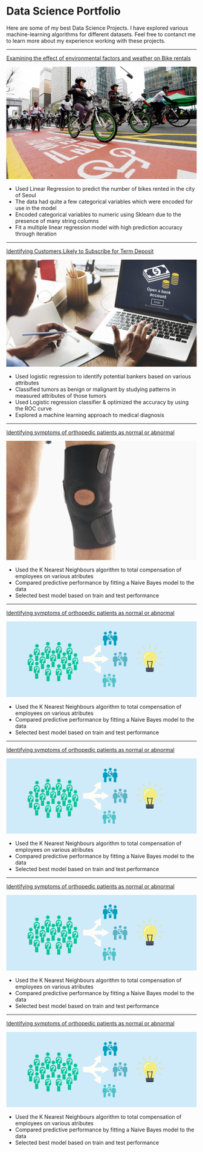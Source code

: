# Data Science Portfolio

Here are some of my best Data Science Projects. I have explored various machine-learning algorithms for different datasets. Feel free to contanct me to learn more about my experience working with these projects.

***

[Examining the effect of environmental factors and weather on Bike rentals](https://github.com/emani27/Emani_DataScience/blob/master/Linear_Regression%20Project.ipynb)

<img src="images/seoul-bikes.jpeg?raw=true"/>

- Used Linear Regression to predict the number of bikes rented in the city of Seoul
- The data had quite a few categorical variables which were encoded for use in the model
- Encoded categorical variables to numeric using Sklearn due to the presence of many string columns
- Fit a multiple linear regression model with high prediction accuracy through iteration

***

[Identifying Customers Likely to Subscribe for Term Deposit](https://github.com/Jamaya1st/Jamaya1st.github.io/blob/master/Projects/logistic_regression_project_JoseA.ipynb)

<img src="images/banking-in-portugal-1920x1080.jpg?raw=true"/>

- Used logistic regression to identify potential bankers based on various attributes
- Classified tumors as benign or malignant by studying patterns in measured attributes of those tumors
- Used Logistic regression classifier & optimized the accuracy by using the ROC curve
- Explored a machine learning approach to medical diagnosis

***

[Identifying symptoms of orthopedic patients as normal or abnormal](https://github.com/Jamaya1st/Jamaya1st.github.io/blob/master/Projects/KNN_and_NaiveBayes_Project.ipynb)

<img src="images/knee-brace-ortho.png?raw=true"/>

- Used the K Nearest Neighbours algorithm to total compensation of employees on various atributes
- Compared predictive performance by fitting a Naive Bayes model to the data
- Selected best model based on train and test performance


***

[Identifying symptoms of orthopedic patients as normal or abnormal](https://github.com/Jamaya1st/Jamaya1st.github.io/blob/master/Projects/Kmeans_Project.ipynb)

<img src="images/K-means.png?raw=true"/>

- Used the K Nearest Neighbours algorithm to total compensation of employees on various atributes
- Compared predictive performance by fitting a Naive Bayes model to the data
- Selected best model based on train and test performance

***

[Identifying symptoms of orthopedic patients as normal or abnormal](https://github.com/Jamaya1st/Jamaya1st.github.io/blob/master/Projects/PCA_Project.ipynb)

<img src="images/K-means.png?raw=true"/>

- Used the K Nearest Neighbours algorithm to total compensation of employees on various atributes
- Compared predictive performance by fitting a Naive Bayes model to the data
- Selected best model based on train and test performance

***

[Identifying symptoms of orthopedic patients as normal or abnormal](https://github.com/Jamaya1st/Jamaya1st.github.io/blob/master/Projects/Talk_Data_Boosting_Bagging.ipynb)

<img src="images/K-means.png?raw=true"/>

- Used the K Nearest Neighbours algorithm to total compensation of employees on various atributes
- Compared predictive performance by fitting a Naive Bayes model to the data
- Selected best model based on train and test performance

***

[Identifying symptoms of orthopedic patients as normal or abnormal](https://github.com/Jamaya1st/Jamaya1st.github.io/blob/master/Projects/CNN_Project.ipynb)

<img src="images/K-means.png?raw=true"/>

- Used the K Nearest Neighbours algorithm to total compensation of employees on various atributes
- Compared predictive performance by fitting a Naive Bayes model to the data
- Selected best model based on train and test performance
